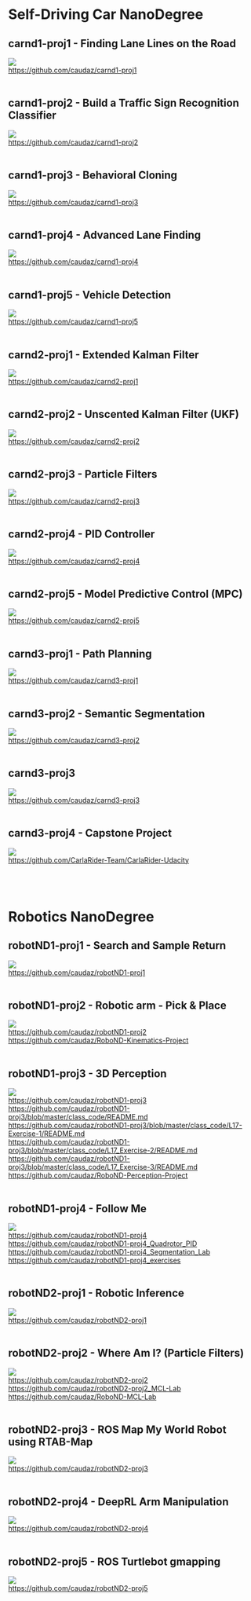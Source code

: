 # Self-Driving Car NanoDegree

## carnd1-proj1 - Finding Lane Lines on the Road </br>
![](./media/carnd1-proj1.png) </br>
https://github.com/caudaz/carnd1-proj1 </br></br>

## carnd1-proj2 - Build a Traffic Sign Recognition Classifier </br>
![](./media/carnd1-proj2.png) </br>
https://github.com/caudaz/carnd1-proj2</br></br>

## carnd1-proj3 - Behavioral Cloning </br>
![](./media/carnd1-proj3.png) </br>
https://github.com/caudaz/carnd1-proj3</br></br>

## carnd1-proj4 - Advanced Lane Finding </br>
![](./media/carnd1-proj4.png) </br>
https://github.com/caudaz/carnd1-proj4</br></br>

## carnd1-proj5 - Vehicle Detection </br>
![](./media/carnd1-proj5.png) </br>
https://github.com/caudaz/carnd1-proj5</br></br>

## carnd2-proj1 - Extended Kalman Filter </br>
![](./media/carnd2-proj1.png) </br>
https://github.com/caudaz/carnd2-proj1</br></br>

## carnd2-proj2 - Unscented Kalman Filter (UKF) </br>
![](./media/carnd2-proj2.png) </br>
https://github.com/caudaz/carnd2-proj2</br></br>

## carnd2-proj3 - Particle Filters </br>
![](./media/carnd2-proj3.png) </br>
https://github.com/caudaz/carnd2-proj3</br></br>

## carnd2-proj4 - PID Controller </br>
![](./media/carnd2-proj4.png) </br>
https://github.com/caudaz/carnd2-proj4</br></br>

## carnd2-proj5 - Model Predictive Control (MPC) </br>
![](./media/carnd2-proj5.png) </br>
https://github.com/caudaz/carnd2-proj5</br></br>

## carnd3-proj1 - Path Planning </br>
![](./media/carnd3-proj1.png) </br>
https://github.com/caudaz/carnd3-proj1</br></br>

## carnd3-proj2 - Semantic Segmentation </br>
![](./media/carnd3-proj2.png) </br>
https://github.com/caudaz/carnd3-proj2</br></br>

## carnd3-proj3 </br>
![](./media/carnd3-proj3.png) </br>
https://github.com/caudaz/carnd3-proj3</br></br>

## carnd3-proj4 - Capstone Project </br>
![](./media/carnd1-proj1.png) </br>
https://github.com/CarlaRider-Team/CarlaRider-Udacity</br></br></br></br>


# Robotics NanoDegree

## robotND1-proj1 - Search and Sample Return </br>
![](./media/robotND1-proj1.png) </br>
https://github.com/caudaz/robotND1-proj1</br></br>

## robotND1-proj2 - Robotic arm - Pick & Place </br>
![](./media/robotND1-proj2.png) </br>
https://github.com/caudaz/robotND1-proj2 </br>
https://github.com/caudaz/RoboND-Kinematics-Project</br></br>

## robotND1-proj3 - 3D Perception </br>
![](./media/robotND1-proj3.png) </br>
https://github.com/caudaz/robotND1-proj3 </br>
https://github.com/caudaz/robotND1-proj3/blob/master/class_code/README.md </br>
https://github.com/caudaz/robotND1-proj3/blob/master/class_code/L17-Exercise-1/README.md </br>
https://github.com/caudaz/robotND1-proj3/blob/master/class_code/L17_Exercise-2/README.md </br>
https://github.com/caudaz/robotND1-proj3/blob/master/class_code/L17_Exercise-3/README.md </br>
https://github.com/caudaz/RoboND-Perception-Project </br></br>

## robotND1-proj4 - Follow Me </br>
![](./media/robotND1-proj4.png) </br>
https://github.com/caudaz/robotND1-proj4 </br>
https://github.com/caudaz/robotND1-proj4_Quadrotor_PID </br>
https://github.com/caudaz/robotND1-proj4_Segmentation_Lab </br>
https://github.com/caudaz/robotND1-proj4_exercises </br></br>

## robotND2-proj1 - Robotic Inference </br>
![](./media/robotND2-proj1.png) </br>
https://github.com/caudaz/robotND2-proj1 </br></br>

## robotND2-proj2 - Where Am I? (Particle Filters) </br>
![](./media/robotND2-proj2.png) </br>
https://github.com/caudaz/robotND2-proj2 </br>
https://github.com/caudaz/robotND2-proj2_MCL-Lab </br>
https://github.com/caudaz/RoboND-MCL-Lab </br></br>

## robotND2-proj3 - ROS Map My World Robot using RTAB-Map </br>
![](./media/robotND2-proj3.png) </br>
https://github.com/caudaz/robotND2-proj3 </br></br>

## robotND2-proj4 - DeepRL Arm Manipulation </br>
![](./media/robotND2-proj4.png) </br>
https://github.com/caudaz/robotND2-proj4 </br></br>

## robotND2-proj5 - ROS Turtlebot gmapping </br>
![](./media/robotND2-proj5.png) </br>
https://github.com/caudaz/robotND2-proj5 </br></br>


